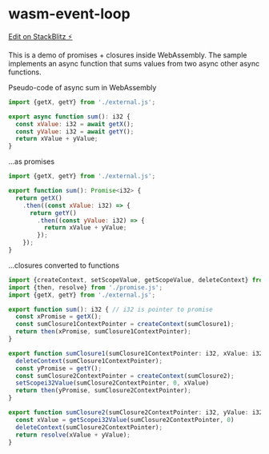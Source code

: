 # wasm-event-loop

[Edit on StackBlitz ⚡️](https://stackblitz.com/edit/wasm-event-loop)

This is a demo of promises + closures inside WebAssembly. The sample implements an async function that sums values from two async other async functions.

Pseudo-code of async sum in WebAssembly
```js
import {getX, getY} from './external.js';

export async function sum(): i32 {
  const xValue: i32 = await getX();
  const yValue: i32 = await getY();
  return xValue + yValue;
}
```

...as promises
```js
import {getX, getY} from './external.js';

export function sum(): Promise<i32> {
  return getX()
    .then((const xValue: i32) => {
      return getY()
        .then((const yValue: i32) => {
          return xValue + yValue;
        });
    });
}
```

...closures converted to functions
```js
import {createContext, setScopeValue, getScopeValue, deleteContext} from './closure.js';
import {then, resolve} from './promise.js';
import {getX, getY} from './external.js';

export function sum(): i32 { // i32 is pointer to promise
  const xPromise = getX();
  const sumClosure1ContextPointer = createContext(sumClosure1);
  return then(xPromise, sumClosure1ContextPointer);
}

export function sumClosure1(sumClosure1ContextPointer: i32, xValue: i32): i32 {
  deleteContext(sumClosure1ContextPointer);
  const yPromise = getY();
  const sumClosure2ContextPointer = createContext(sumClosure2);
  setScopei32Value(sumClosure2ContextPointer, 0, xValue)
  return then(yPromise, sumClosure2ContextPointer);
}

export function sumClosure2(sumClosure2ContextPointer: i32, yValue: i32): i32 {
  const xValue = getScopei32Value(sumClosure2ContextPointer, 0)
  deleteContext(sumClosure2ContextPointer);
  return resolve(xValue + yValue);
}
```

